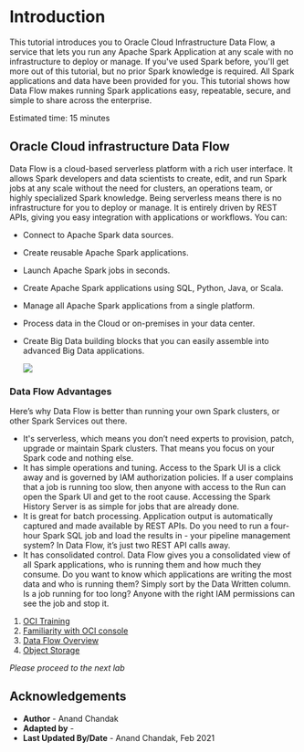 # Introduction

This tutorial introduces you to Oracle Cloud Infrastructure Data Flow, a service that lets you run any Apache Spark Application  at any scale with no infrastructure to deploy or manage. If you've used Spark before, you'll get more out of this tutorial, but no prior Spark knowledge is required. All Spark applications and data have been provided for you. This tutorial shows how Data Flow makes running Spark applications easy, repeatable, secure, and simple to share across the enterprise.

Estimated time: 15 minutes

## Oracle Cloud infrastructure Data Flow

Data Flow is a cloud-based serverless platform with a rich user interface. It allows Spark developers and data scientists to create, edit, and run Spark jobs at any scale without the need for clusters, an operations team, or highly specialized Spark knowledge. Being serverless means there is no infrastructure for you to deploy or manage. It is entirely driven by REST APIs, giving you easy integration with applications or workflows. You can:
- Connect to Apache Spark data sources.
- Create reusable Apache Spark applications.
- Launch Apache Spark jobs in seconds.
- Create Apache Spark applications using SQL, Python, Java, or Scala.
- Manage all Apache Spark applications from a single platform.
- Process data in the Cloud or on-premises in your data center.
- Create Big Data building blocks that you can easily assemble into advanced Big Data applications.

  ![](../images/Dataflow_1.png " ")

### Data Flow Advantages

Here’s why Data Flow is better than running your own Spark clusters, or other Spark Services out there.
- It's serverless, which means you don’t need experts to provision, patch, upgrade or maintain Spark clusters. That means you focus on your Spark code and nothing else.
- It has simple operations and tuning. Access to the Spark UI is a click away and is governed by IAM authorization policies. If a user complains that a job is running too slow, then anyone with access to the Run can open the Spark UI and get to the root cause. Accessing the Spark History Server is as simple for jobs that are already done.
- It is great for batch processing. Application output is automatically captured and made available by REST APIs. Do you need to run a four-hour Spark SQL job and load the results in - your pipeline management system? In Data Flow, it’s just two REST API calls away.
- It has consolidated control. Data Flow gives you a consolidated view of all Spark applications, who is running them and how much they consume. Do you want to know which applications are writing the most data and who is running them? Simply sort by the Data Written column. Is a job running for too long? Anyone with the right IAM permissions can see the job and stop it.


1. [OCI Training](https://cloud.oracle.com/en_US/iaas/training)
2. [Familiarity with OCI console](https://docs.us-phoenix-1.oraclecloud.com/Content/GSG/Concepts/console.htm)
3. [Data Flow Overview](https://docs.oracle.com/en-us/iaas/data-flow/using/dfs_service_overview.htm)
4. [Object Storage](https://docs.oracle.com/iaas/Content/Object/Concepts/objectstorageoverview.htm)


*Please proceed to the next lab*

## Acknowledgements

- **Author** - Anand Chandak
- **Adapted by** -  
- **Last Updated By/Date** - Anand Chandak, Feb 2021

